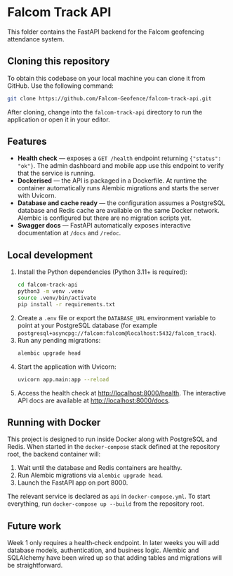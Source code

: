# Falcom Track API

This folder contains the FastAPI backend for the Falcom geofencing attendance system.

## Cloning this repository

To obtain this codebase on your local machine you can clone it from GitHub.  Use the following command:

```bash
git clone https://github.com/Falcom-Geofence/falcom-track-api.git
```

After cloning, change into the `falcom-track-api` directory to run the application or open it in your editor.

## Features

* **Health check** — exposes a `GET /health` endpoint returning `{"status": "ok"}`.  The admin dashboard and mobile app use this endpoint to verify that the service is running.
* **Dockerised** — the API is packaged in a Dockerfile.  At runtime the container automatically runs Alembic migrations and starts the server with Uvicorn.
* **Database and cache ready** — the configuration assumes a PostgreSQL database and Redis cache are available on the same Docker network.  Alembic is configured but there are no migration scripts yet.
* **Swagger docs** — FastAPI automatically exposes interactive documentation at `/docs` and `/redoc`.

## Local development

1. Install the Python dependencies (Python 3.11+ is required):
   ```bash
   cd falcom-track-api
   python3 -m venv .venv
   source .venv/bin/activate
   pip install -r requirements.txt
   ```
2. Create a `.env` file or export the `DATABASE_URL` environment variable to point at your PostgreSQL database (for example `postgresql+asyncpg://falcom:falcom@localhost:5432/falcom_track`).
3. Run any pending migrations:
   ```bash
   alembic upgrade head
   ```
4. Start the application with Uvicorn:
   ```bash
   uvicorn app.main:app --reload
   ```
5. Access the health check at [http://localhost:8000/health](http://localhost:8000/health).  The interactive API docs are available at [http://localhost:8000/docs](http://localhost:8000/docs).

## Running with Docker

This project is designed to run inside Docker along with PostgreSQL and Redis.  When started in the `docker-compose` stack defined at the repository root, the backend container will:

1. Wait until the database and Redis containers are healthy.
2. Run Alembic migrations via `alembic upgrade head`.
3. Launch the FastAPI app on port 8000.

The relevant service is declared as `api` in `docker-compose.yml`.  To start everything, run `docker-compose up --build` from the repository root.

## Future work

Week 1 only requires a health‑check endpoint.  In later weeks you will add database models, authentication, and business logic.  Alembic and SQLAlchemy have been wired up so that adding tables and migrations will be straightforward.
